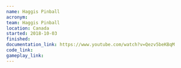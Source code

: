 ```yaml
---
name: Haggis Pinball
acronym:
team: Haggis Pinball
location: Canada
started: 2018-10-03
finished:
documentation_link: https://www.youtube.com/watch?v=Qezv5beKBqM
code_link:
gameplay_link:
---
```


